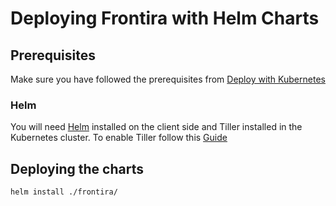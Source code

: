 # Deploying Frontira with Helm Charts

## Prerequisites

Make sure you have followed the prerequisites from [Deploy with Kubernetes](../README.md)

### Helm
You will need [Helm](https://helm.sh/) installed on the client side and Tiller installed in the Kubernetes cluster. To enable Tiller follow this [Guide](https://docs.helm.sh/using_helm/#initialize-helm-and-install-tiller)

## Deploying the charts
```bash
helm install ./frontira/
```